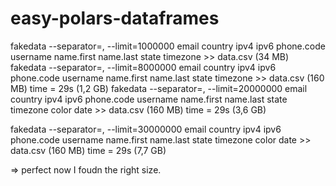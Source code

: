 # easy-polars-dataframes

fakedata --separator=, --limit=1000000 email country ipv4 ipv6 phone.code username name.first name.last state timezone >> data.csv (34 MB)
fakedata --separator=, --limit=8000000 email country ipv4 ipv6 phone.code username name.first name.last state timezone >> data.csv (160 MB)
time = 29s (1,2 GB)
fakedata --separator=, --limit=20000000 email country ipv4 ipv6 phone.code username name.first name.last state timezone color date >> data.csv (160 MB)
time = 29s (3,6 GB)

fakedata --separator=, --limit=30000000 email country ipv4 ipv6 phone.code username name.first name.last state timezone color date >> data.csv (160 MB)
time = 29s (7,7 GB)

=> perfect now I foudn the right size.